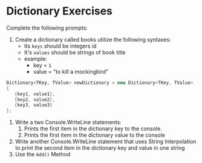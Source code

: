 # Dictionary Exercises
Complete the following prompts:

1. Create a dictionary called books utilize the following syntaxes:
   * Its `keys` should be integers id
   * It's `values` should be strings of book title
   * example:
     * key = `1`
     * value = "to kill a mockingbird"
```C#
Dictionary<TKey, TValue> newDictionary = new Dictionary<TKey, TValue>
{
   {key1, value1},
   {key2, value2},
   {key3, value3}
};
```
1. Write a two Console.WriteLine statements:
   1. Prints the first item in the dictionary key to the console.
   2. Prints the first item in the dictionary value to the console
2. Write another Console.WriteLine statement that uses String Interpolation to print the second item in the dictionary key and value in one string
3. Use the `Add()` Method